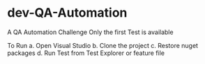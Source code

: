 # dev-QA-Automation
A QA Automation Challenge
Only the first Test is available

To Run
a. Open Visual Studio
b. Clone the project
c. Restore nuget packages
d. Run Test from Test Explorer or feature file 

